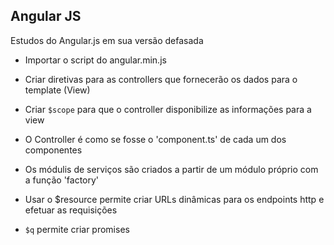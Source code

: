 ## Angular JS

Estudos do Angular.js em sua versão defasada

- Importar o script do angular.min.js

- Criar diretivas para as controllers que fornecerão os dados para o template (View)

- Criar `$scope` para que o controller disponibilize as informações para a view

- O Controller é como se fosse o 'component.ts' de cada um dos componentes

- Os módulis de serviços são criados a partir de um módulo próprio com a função 'factory'

- Usar o $resource permite criar URLs dinâmicas para os endpoints http e efetuar as requisições

- `$q` permite criar promises